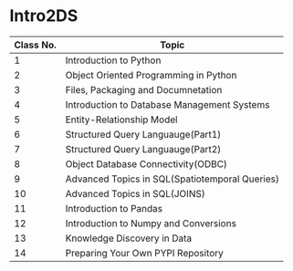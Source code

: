 # Intro2DS

| Class No. |Topic|
|-----------|-----|
| 1         |Introduction to Python|
| 2         |Object Oriented Programming in Python|
| 3         |Files, Packaging and Documnetation|
| 4         |Introduction to Database Management Systems|
| 5         |Entity-Relationship Model|
| 6         |Structured Query Languauge(Part1)|
| 7         |Structured Query Languauge(Part2)|
| 8         |Object Database Connectivity(ODBC) |
| 9         |Advanced Topics in SQL(Spatiotemporal Queries)|
| 10        |Advanced Topics in SQL(JOINS)|
| 11        |Introduction to Pandas|
| 12        |Introduction to Numpy and Conversions|
| 13        |Knowledge Discovery in Data|
| 14        |Preparing Your Own PYPI Repository|
